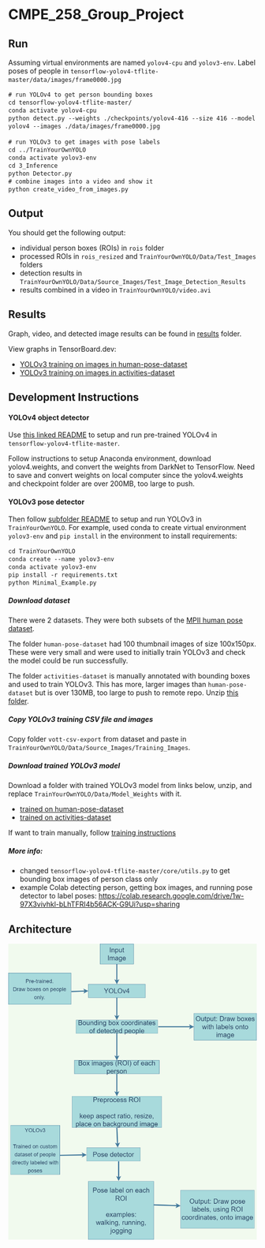 # CMPE_258_Group_Project

## Run
Assuming virtual environments are named `yolov4-cpu` and `yolov3-env`.
Label poses of people in `tensorflow-yolov4-tflite-master/data/images/frame0000.jpg`
```
# run YOLOv4 to get person bounding boxes
cd tensorflow-yolov4-tflite-master/
conda activate yolov4-cpu
python detect.py --weights ./checkpoints/yolov4-416 --size 416 --model yolov4 --images ./data/images/frame0000.jpg

# run YOLOv3 to get images with pose labels
cd ../TrainYourOwnYOLO
conda activate yolov3-env
cd 3_Inference
python Detector.py
# combine images into a video and show it
python create_video_from_images.py
```
## Output
You should get the following output:
- individual person boxes (ROIs) in `rois` folder
- processed ROIs in `rois_resized` and `TrainYourOwnYOLO/Data/Test_Images` folders
- detection results in `TrainYourOwnYOLO/Data/Source_Images/Test_Image_Detection_Results`
- results combined in a video in `TrainYourOwnYOLO/video.avi`

## Results
Graph, video, and detected image results can be found in [results](results) folder.

View graphs in TensorBoard.dev:
- [YOLOv3 training on images in human-pose-dataset](https://tensorboard.dev/experiment/sJyULVIYTXqtNboXkLK2Ag/)
- [YOLOv3 training on images in activities-dataset](https://tensorboard.dev/experiment/TvTwCjCJSRG90rw4c0ZYew/)

## Development Instructions
#### YOLOv4 object detector
Use [this linked README](https://github.com/hualili/opencv/blob/master/deep-learning-2020S/20-2021S-7c-%23README-yolo4-v2-yy-hl-2021-4-5%20(copy).txt) to setup and run pre-trained YOLOv4 in `tensorflow-yolov4-tflite-master`.

Follow instructions to setup Anaconda environment, 
download yolov4.weights, 
and convert the weights from DarkNet to TensorFlow.
Need to save and convert weights on local computer since the yolov4.weights and checkpoint folder are over 200MB, too large to push. 

#### YOLOv3 pose detector
Then follow [subfolder README](TrainYourOwnYOLO) to setup and run YOLOv3 in `TrainYourOwnYOLO`.
For example, used conda to create virtual environment `yolov3-env` and `pip install` in the environment to install requirements:
```
cd TrainYourOwnYOLO
conda create --name yolov3-env
conda activate yolov3-env
pip install -r requirements.txt
python Minimal_Example.py
```
##### Download dataset
There were 2 datasets. They were both subsets of the [MPII human pose dataset](http://human-pose.mpi-inf.mpg.de/#overview).

The folder `human-pose-dataset` had 100 thumbnail images of size 100x150px.
These were very small and were used to initially train YOLOv3 and check the model could be run successfully.

The folder `activities-dataset` is manually annotated with bounding boxes and used to train YOLOv3. 
This has more, larger images than `human-pose-dataset` but is over 130MB, too large to push to remote repo.
Unzip [this folder](https://drive.google.com/file/d/17bsXYzBf6PhBrvgWAe0m-vhhBApgE8ys/view?usp=sharing).

##### Copy YOLOv3 training CSV file and images
Copy folder `vott-csv-export` from dataset and paste in `TrainYourOwnYOLO/Data/Source_Images/Training_Images`.

##### Download trained YOLOv3 model
Download a folder with trained YOLOv3 model from links below, unzip, and replace `TrainYourOwnYOLO/Data/Model_Weights` with it.
- [trained on human-pose-dataset](https://drive.google.com/file/d/1aGXVj0ouWpKGCbpwCSe632QsrhuN8U8x/view?usp=sharing)
- [trained on activities-dataset](https://drive.google.com/file/d/1ABMsxLCVtqVHHdSw3DS-SUrR25YIc-dG/view?usp=sharing)

If want to train manually, follow [training instructions](yolov3-training.txt)

##### More info:
- changed `tensorflow-yolov4-tflite-master/core/utils.py` to get bounding box images of person class only
- example Colab detecting person, getting box images, and running pose detector to label poses:
https://colab.research.google.com/drive/1w-97X3vivhkl-bLhTFRI4b56ACK-G9Ui?usp=sharing

## Architecture
![architecture diagram](architecture-pedestrian-behavior-analysis.png)
